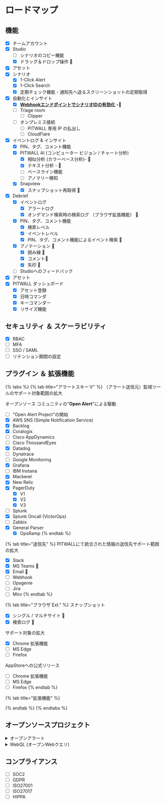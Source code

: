 # ロードマップ

<!--
# 🏎️ ロードマップ
-->

## 機能

* [x] チームアカウント
* [x] Studio
  * [ ] シナリオのコピー機能
  * [x] ドラッグ＆ドロップ操作 :tada:
* [x] アセット
* [x] シナリオ
  * [x] 1-Click Alert
  * [x] 1-Click Search
  * [x] 定期チェック機能 - 通知先へ送るスクリーンショットの定期取得
* [x] 自動化とインサイト
  * [x] [**WebhookエンドポイントでシナリオIDの有効化**](https://app.gitbook.com/o/1bWl1a6t3MA8rgLDH3HU/s/2PzA1fb3Iusw0nIBuaxX/\~/changes/3/overview/rirsunto/web-ui-and-backend/web-ui-backend-kaibu/web-ui-and-backend-pre-ga/rirsunto-v07x) **-**:tada:
  * [ ] Triage room
    * [ ] Clipper
  * [ ] オンプレミス接続
    * [ ] PITWALL 専用 IP の払出し
    * [ ] CloudFlare&#x20;
* [x] イベントログ & インサイト
  * [x] PIN、タグ、コメント機能
  * [x] PITWALL AI (コンピューター ビジョン / チャート分析)
    * [x] 相似分析 (カラーベース分析)- :tada:
    * [x] テキスト分析 - :tada:
    * [ ] ベースライン機能
    * [ ] アノマリー検知
  * [x] Snapview
    * [x] スナップショット再取得 :tada:
* [x] Debrief
  * [x] イベントログ
    * [x] アラートログ&#x20;
    * [x] オンデマンド検索時の検索ログ （ブラウザ拡張機能） :tada:&#x20;
  * [x] PIN、タグ、コメント機能
    * [x] 検索レベル
    * [x] イベントレベル
    * [x] PIN、タグ、コメント機能によるイベント検索 :tada:
  * [x] アノテーション :tada:
    * [x] 囲み線 :tada:
    * [x] コメント:tada:
    * [x] 矢印 :tada:
  * [ ] Studioへのフィードバック
* [x] アセット
* [x] PITWALL ダッシュボード
  * [x] アセット登録
  * [x] 日時コマンダ
  * [x] キーコマンダー
  * [x] リサイズ機能

## セキュリティ ＆ スケーラビリティ

* [x] RBAC
* [ ] MFA
* [ ] SSO / SAML
* [ ] リテンション期間の設定

## プラグイン ＆ 拡張機能

{% tabs %}
{% tab title="アラートスキーマ" %}
（アラート送信元）監視ツールのサポート対象範囲の拡大

オープンソース コミュニティの"**Open Alert**"による駆動

* [ ] "Open Alert Project"の開始
* [x] AWS SNS (Simple Notification Service)
* [x] Backlog
* [x] Coralogix
* [ ] Cisco AppDynamics
* [ ] Cisco ThousandEyes
* [x] Datadog
* [ ] Dynatrace
* [ ] Google Monitoring
* [x] Grafana
* [ ] IBM Instana
* [x] Mackerel
* [x] New Relic
* [x] PagerDuty
  * [x] V1
  * [x] V2
  * [x] V3
* [ ] Splunk
* [x] Splunk Oncall (VictorOps)
* [ ] Zabbix
* [x] General Parser
  * [x] OpsRamp
{% endtab %}

{% tab title="送信先" %}
PITWALLにて統合された情報の送信先サポート範囲の拡大

* [x] Slack
* [x] MS Teams :tada:
* [x] Email :tada:
* [ ] Webhook
* [ ] Opsgenie
* [ ] Jira
* [ ] Miro
{% endtab %}

{% tab title="ブラウザ Ext." %}
スナップショット

* [x] シングル / マルチサイト :tada:
* [x] 検索ログ :tada:

サポート対象の拡大

* [x] Chrome 拡張機能
* [ ] MS Edge
* [ ] Firefox

AppStoreへの公式リリース

* [ ] Chrome 拡張機能
* [ ] MS Edge
* [ ] Firefox
{% endtab %}

{% tab title="拡張機能" %}

{% endtab %}
{% endtabs %}

## オープンソースプロジェクト

<details>

<summary>オープンアラート</summary>

SaaS、ホスト型オープンソースおよびプロプライエタリソフトウェア、または自社開発ツールを含む、組織内のさまざまなツールスタックを横断的によりよい標準化をします。このプロジェクトでは、すべての組織がより簡単な方法で利用したいと考えている情報に対し、ツールそれぞれが異なる名前を付けてしまう、現状のそのような課題に対処します。

プロジェクト開始 - CQ4 / 2022.

</details>

<details>

<summary>WebQL (オープンWebクエリ)</summary>

私たちは Web & API生態系の中にいます。今日では誰もが目にするようなサイト。たとえば、日付、空港、ホテル名などがURLクエリとして実装され、自分で旅行計画を立てられる予約サイトなど。これは誰にとっても簡単に共有、拡張、カスタマイズできるものです。このプロジェクトは、単一のURLからいかにして見たいものを取得するかというモーメントを加速させるために開始されました。

プロジェクト開始 - Q1, 2023

</details>

## コンプライアンス

* [ ] SOC2
* [ ] GDPR
* [ ] ISO27001
* [ ] ISO27017
* [ ] HIPPA
